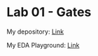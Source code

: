 # Lab 01 - Gates

My depository:
[Link](https://github.com/xhroch01/Digital-electronics-1)

My EDA Playground:
[Link](https://www.edaplayground.com/x/aMPV)
